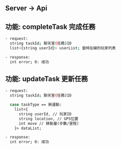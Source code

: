 ## Server -> Api

## 功能: completeTask 完成任務

```bash
- request:
  string taskId; 聊天室(任務)ID
  list<{string userId}> userList; 當時在線的玩家列表
```

```bash
- response:
  int error; 0: 成功
```

## 功能: updateTask 更新任務

```bash
- request:
  string taskId; 聊天室(任務)ID

  case taskType == 揪運動:
    list<{
      string userId, // 玩家ID
      string location, // GPS位置
      int move // 移動量(步數/里程)
    }> dataList;
```

```bash
- response:
  int error; 0: 成功
```
